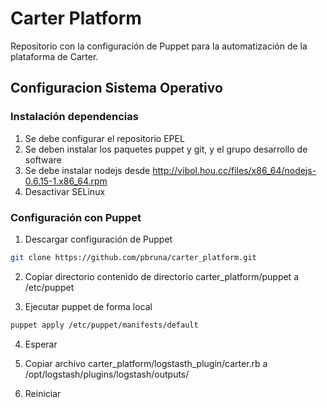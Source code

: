 # Carter Platform
Repositorio con la configuración de Puppet para la automatización de la plataforma de Carter.

## Configuracion Sistema Operativo

### Instalación dependencias

1. Se debe configurar el repositorio EPEL
2. Se deben instalar los paquetes puppet y git, y el grupo desarrollo de software
3. Se debe instalar nodejs desde http://vibol.hou.cc/files/x86_64/nodejs-0.6.15-1.x86_64.rpm
4. Desactivar SELinux


### Configuración con Puppet

1. Descargar configuración de Puppet
```bash
git clone https://github.com/pbruna/carter_platform.git
```

2. Copiar directorio contenido de directorio carter_platform/puppet a /etc/puppet

3. Ejecutar puppet de forma local
```bash
puppet apply /etc/puppet/manifests/default
```

4. Esperar

5. Copiar archivo carter_platform/logstasth_plugin/carter.rb a /opt/logstash/plugins/logstash/outputs/

6. Reiniciar
